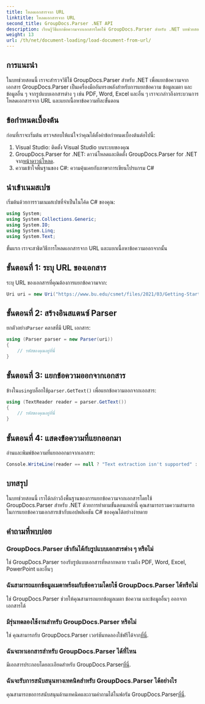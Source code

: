 ```yaml
---
title: โหลดเอกสารจาก URL
linktitle: โหลดเอกสารจาก URL
second_title: GroupDocs.Parser .NET API
description: เรียนรู้วิธีแยกข้อความจากเอกสารโดยใช้ GroupDocs.Parser สำหรับ .NET บทช่วยสอนนี้ครอบคลุมถึงการโหลดเอกสารจาก URL และการแยกข้อความทีละขั้นตอน
weight: 13
url: /th/net/document-loading/load-document-from-url/
---
```

## การแนะนำ
ในบทช่วยสอนนี้ เราจะสำรวจวิธีใช้ GroupDocs.Parser สำหรับ .NET เพื่อแยกข้อความจากเอกสาร GroupDocs.Parser เป็นเครื่องมืออันทรงพลังสำหรับการแยกข้อความ ข้อมูลเมตา และข้อมูลอื่น ๆ จากรูปแบบเอกสารต่าง ๆ เช่น PDF, Word, Excel และอื่น ๆ เราจะกล่าวถึงกระบวนการโหลดเอกสารจาก URL และแยกเนื้อหาข้อความทีละขั้นตอน
## ข้อกำหนดเบื้องต้น
ก่อนที่เราจะเริ่มต้น ตรวจสอบให้แน่ใจว่าคุณได้ตั้งค่าข้อกำหนดเบื้องต้นต่อไปนี้:
1. Visual Studio: ติดตั้ง Visual Studio บนระบบของคุณ
2.  GroupDocs.Parser for .NET: ดาวน์โหลดและติดตั้ง GroupDocs.Parser for .NET จาก[หน้าดาวน์โหลด](https://releases.groupdocs.com/parser/net/).
3. ความเข้าใจพื้นฐานของ C#: ความคุ้นเคยกับภาษาการเขียนโปรแกรม C#

## นำเข้าเนมสเปซ
เริ่มต้นด้วยการรวมเนมสเปซที่จำเป็นในโค้ด C# ของคุณ:
```csharp
using System;
using System.Collections.Generic;
using System.IO;
using System.Linq;
using System.Text;
```

ขั้นแรก เราจะสาธิตวิธีการโหลดเอกสารจาก URL และแยกเนื้อหาข้อความออกจากนั้น
## ขั้นตอนที่ 1: ระบุ URL ของเอกสาร
ระบุ URL ของเอกสารที่คุณต้องการแยกข้อความจาก:
```csharp
Uri uri = new Uri("https://www.bu.edu/csmet/files/2021/03/Getting-Started-with-SQLite.pdf");
```
## ขั้นตอนที่ 2: สร้างอินสแตนซ์ Parser
 ยกตัวอย่าง`Parser` คลาสที่มี URL เอกสาร:
```csharp
using (Parser parser = new Parser(uri))
{
    // รหัสของคุณอยู่ที่นี่
}
```
## ขั้นตอนที่ 3: แยกข้อความออกจากเอกสาร
 ข้างใน`using`บล็อกใช้`parser.GetText()` เพื่อแยกข้อความออกจากเอกสาร:
```csharp
using (TextReader reader = parser.GetText())
{
    // รหัสของคุณอยู่ที่นี่
}
```
## ขั้นตอนที่ 4: แสดงข้อความที่แยกออกมา
อ่านและพิมพ์ข้อความที่แยกออกมาจากเอกสาร:
```csharp
Console.WriteLine(reader == null ? "Text extraction isn't supported" : reader.ReadToEnd());
```

## บทสรุป
ในบทช่วยสอนนี้ เราได้กล่าวถึงพื้นฐานของการแยกข้อความจากเอกสารโดยใช้ GroupDocs.Parser สำหรับ .NET ด้วยการทำตามขั้นตอนเหล่านี้ คุณสามารถรวมความสามารถในการแยกข้อความเอกสารเข้ากับแอปพลิเคชัน C# ของคุณได้อย่างง่ายดาย

## คำถามที่พบบ่อย
### GroupDocs.Parser เข้ากันได้กับรูปแบบเอกสารต่าง ๆ หรือไม่
ใช่ GroupDocs.Parser รองรับรูปแบบเอกสารที่หลากหลาย รวมถึง PDF, Word, Excel, PowerPoint และอื่นๆ
### ฉันสามารถแยกข้อมูลเมตาพร้อมกับข้อความโดยใช้ GroupDocs.Parser ได้หรือไม่
ใช่ GroupDocs.Parser ช่วยให้คุณสามารถแยกข้อมูลเมตา ข้อความ และข้อมูลอื่นๆ ออกจากเอกสารได้
### มีรุ่นทดลองใช้งานสำหรับ GroupDocs.Parser หรือไม่
 ใช่ คุณสามารถรับ GroupDocs.Parser เวอร์ชันทดลองใช้ฟรีได้จาก[ที่นี่](https://releases.groupdocs.com/).
### ฉันจะหาเอกสารสำหรับ GroupDocs.Parser ได้ที่ไหน
 มีเอกสารประกอบโดยละเอียดสำหรับ GroupDocs.Parser[ที่นี่](https://tutorials.groupdocs.com/parser/net/).
### ฉันจะรับการสนับสนุนทางเทคนิคสำหรับ GroupDocs.Parser ได้อย่างไร
คุณสามารถขอการสนับสนุนด้านเทคนิคและถามคำถามได้ในฟอรัม GroupDocs.Parser[ที่นี่](https://forum.groupdocs.com/c/parser/17).
